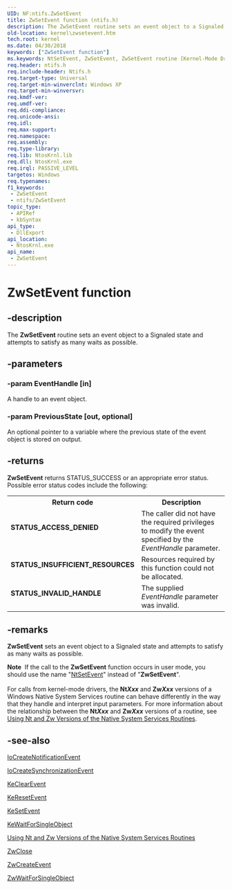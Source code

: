 ```yaml
---
UID: NF:ntifs.ZwSetEvent
title: ZwSetEvent function (ntifs.h)
description: The ZwSetEvent routine sets an event object to a Signaled state and attempts to satisfy as many waits as possible.
old-location: kernel\zwsetevent.htm
tech.root: kernel
ms.date: 04/30/2018
keywords: ["ZwSetEvent function"]
ms.keywords: NtSetEvent, ZwSetEvent, ZwSetEvent routine [Kernel-Mode Driver Architecture], k111_e01bbbbf-29f9-4c0a-89a2-84cf927aeb47.xml, kernel.zwsetevent, ntifs/NtSetEvent, ntifs/ZwSetEvent
req.header: ntifs.h
req.include-header: Ntifs.h
req.target-type: Universal
req.target-min-winverclnt: Windows XP
req.target-min-winversvr: 
req.kmdf-ver: 
req.umdf-ver: 
req.ddi-compliance: 
req.unicode-ansi: 
req.idl: 
req.max-support: 
req.namespace: 
req.assembly: 
req.type-library: 
req.lib: NtosKrnl.lib
req.dll: NtosKrnl.exe
req.irql: PASSIVE_LEVEL
targetos: Windows
req.typenames: 
f1_keywords:
 - ZwSetEvent
 - ntifs/ZwSetEvent
topic_type:
 - APIRef
 - kbSyntax
api_type:
 - DllExport
api_location:
 - NtosKrnl.exe
api_name:
 - ZwSetEvent
---
```


# ZwSetEvent function


## -description

The <b>ZwSetEvent</b> routine sets an event object to a Signaled state and attempts to satisfy as many waits as possible.

## -parameters

### -param EventHandle [in]


A handle to an event object.

### -param PreviousState [out, optional]


An optional pointer to a variable where the previous state of the event object is stored on output.

## -returns

<b>ZwSetEvent</b> returns STATUS_SUCCESS or an appropriate error status. Possible error status codes include the following: 

<table>
<tr>
<th>Return code</th>
<th>Description</th>
</tr>
<tr>
<td width="40%">
<dl>
<dt><b>STATUS_ACCESS_DENIED</b></dt>
</dl>
</td>
<td width="60%">
The caller did not have the required privileges to modify the event specified by the <i>EventHandle</i> parameter. 

</td>
</tr>
<tr>
<td width="40%">
<dl>
<dt><b>STATUS_INSUFFICIENT_RESOURCES</b></dt>
</dl>
</td>
<td width="60%">
Resources required by this function could not be allocated. 

</td>
</tr>
<tr>
<td width="40%">
<dl>
<dt><b>STATUS_INVALID_HANDLE</b></dt>
</dl>
</td>
<td width="60%">
The supplied <i>EventHandle</i> parameter was invalid. 

</td>
</tr>
</table>

## -remarks

<b>ZwSetEvent</b> sets an event object to a Signaled state and attempts to satisfy as many waits as possible.

<div class="alert"><b>Note</b>  If the call to the <b>ZwSetEvent</b> function occurs in user mode, you should use the name "<a href="/windows-hardware/drivers/ddi/ntifs/nf-ntifs-zwsetevent">NtSetEvent</a>" instead of "<b>ZwSetEvent</b>".</div>
<div> </div>
For calls from kernel-mode drivers, the <b>Nt<i>Xxx</i></b> and <b>Zw<i>Xxx</i></b> versions of a Windows Native System Services routine can behave differently in the way that they handle and interpret input parameters. For more information about the relationship between the <b>Nt<i>Xxx</i></b> and <b>Zw<i>Xxx</i></b> versions of a routine, see <a href="/windows-hardware/drivers/kernel/using-nt-and-zw-versions-of-the-native-system-services-routines">Using Nt and Zw Versions of the Native System Services Routines</a>.

## -see-also

<a href="/windows-hardware/drivers/ddi/wdm/nf-wdm-iocreatenotificationevent">IoCreateNotificationEvent</a>



<a href="/windows-hardware/drivers/ddi/wdm/nf-wdm-iocreatesynchronizationevent">IoCreateSynchronizationEvent</a>



<a href="/windows-hardware/drivers/ddi/wdm/nf-wdm-keclearevent">KeClearEvent</a>



<a href="/windows-hardware/drivers/ddi/wdm/nf-wdm-keresetevent">KeResetEvent</a>



<a href="/windows-hardware/drivers/ddi/wdm/nf-wdm-kesetevent">KeSetEvent</a>



<a href="/windows-hardware/drivers/ddi/wdm/nf-wdm-kewaitforsingleobject">KeWaitForSingleObject</a>



<a href="/windows-hardware/drivers/kernel/using-nt-and-zw-versions-of-the-native-system-services-routines">Using Nt and Zw Versions of the Native System Services Routines</a>



<a href="/windows-hardware/drivers/ddi/ntifs/nf-ntifs-ntclose">ZwClose</a>



<a href="/windows-hardware/drivers/ddi/ntifs/nf-ntifs-zwcreateevent">ZwCreateEvent</a>



<a href="/windows-hardware/drivers/ddi/ntifs/nf-ntifs-zwwaitforsingleobject">ZwWaitForSingleObject</a>

